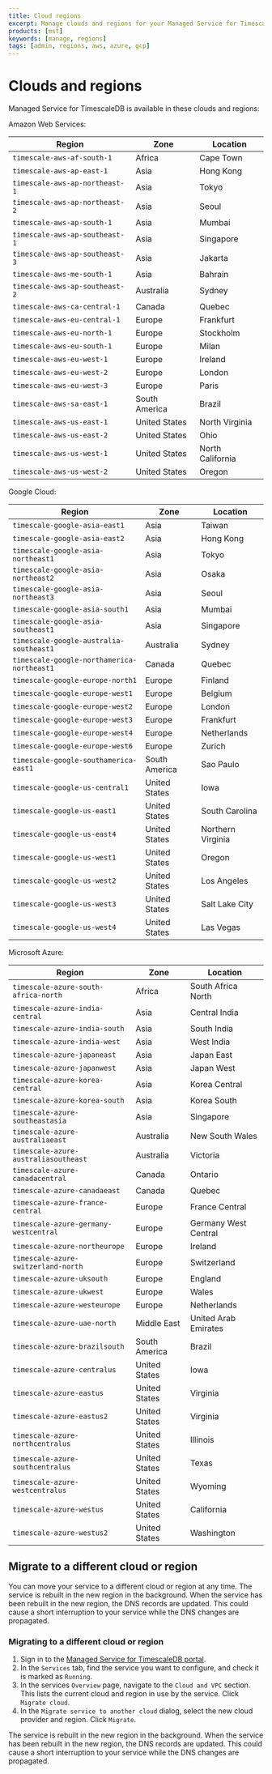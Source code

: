 ```yaml
---
title: Cloud regions
excerpt: Manage clouds and regions for your Managed Service for TimescaleDB project
products: [mst]
keywords: [manage, regions]
tags: [admin, regions, aws, azure, gcp]
---
```


# Clouds and regions

Managed Service for TimescaleDB is available in these clouds and regions:

Amazon Web Services:

|Region|Zone|Location|
|-|-|-|
|`timescale-aws-af-south-1`|Africa|Cape Town|
|`timescale-aws-ap-east-1`|Asia|Hong Kong|
|`timescale-aws-ap-northeast-1`|Asia|Tokyo|
|`timescale-aws-ap-northeast-2`|Asia|Seoul|
|`timescale-aws-ap-south-1`|Asia|Mumbai|
|`timescale-aws-ap-southeast-1`|Asia|Singapore|
|`timescale-aws-ap-southeast-3`|Asia|Jakarta|
|`timescale-aws-me-south-1`|Asia|Bahrain|
|`timescale-aws-ap-southeast-2`|Australia|Sydney|
|`timescale-aws-ca-central-1`|Canada|Quebec|
|`timescale-aws-eu-central-1`|Europe|Frankfurt|
|`timescale-aws-eu-north-1`|Europe|Stockholm|
|`timescale-aws-eu-south-1`|Europe|Milan|
|`timescale-aws-eu-west-1`|Europe|Ireland|
|`timescale-aws-eu-west-2`|Europe|London|
|`timescale-aws-eu-west-3`|Europe|Paris|
|`timescale-aws-sa-east-1`|South America|Brazil|
|`timescale-aws-us-east-1`|United States|North Virginia|
|`timescale-aws-us-east-2`|United States|Ohio|
|`timescale-aws-us-west-1`|United States|North California|
|`timescale-aws-us-west-2`|United States|Oregon|

Google Cloud:

|Region|Zone|Location|
|-|-|-|
|`timescale-google-asia-east1`|Asia|Taiwan|
|`timescale-google-asia-east2`|Asia|Hong Kong|
|`timescale-google-asia-northeast1`|Asia|Tokyo|
|`timescale-google-asia-northeast2`|Asia|Osaka|
|`timescale-google-asia-northeast3`|Asia|Seoul|
|`timescale-google-asia-south1`|Asia|Mumbai|
|`timescale-google-asia-southeast1`|Asia|Singapore|
|`timescale-google-australia-southeast1`|Australia|Sydney|
|`timescale-google-northamerica-northeast1`|Canada|Quebec|
|`timescale-google-europe-north1`|Europe|Finland|
|`timescale-google-europe-west1`|Europe|Belgium|
|`timescale-google-europe-west2`|Europe|London|
|`timescale-google-europe-west3`|Europe|Frankfurt|
|`timescale-google-europe-west4`|Europe|Netherlands|
|`timescale-google-europe-west6`|Europe|Zurich|
|`timescale-google-southamerica-east1`|South America|Sao Paulo|
|`timescale-google-us-central1`|United States|Iowa|
|`timescale-google-us-east1`|United States|South Carolina|
|`timescale-google-us-east4`|United States|Northern Virginia|
|`timescale-google-us-west1`|United States|Oregon|
|`timescale-google-us-west2`|United States|Los Angeles|
|`timescale-google-us-west3`|United States|Salt Lake City|
|`timescale-google-us-west4`|United States|Las Vegas|

Microsoft Azure:

|Region|Zone|Location|
|-|-|-|
|`timescale-azure-south-africa-north`|Africa|South Africa North|
|`timescale-azure-india-central`|Asia|Central India|
|`timescale-azure-india-south`|Asia|South India|
|`timescale-azure-india-west`|Asia|West India|
|`timescale-azure-japaneast`|Asia|Japan East|
|`timescale-azure-japanwest`|Asia|Japan West|
|`timescale-azure-korea-central`|Asia|Korea Central|
|`timescale-azure-korea-south`|Asia|Korea South|
|`timescale-azure-southeastasia`|Asia|Singapore|
|`timescale-azure-australiaeast`|Australia|New South Wales|
|`timescale-azure-australiasoutheast`|Australia|Victoria|
|`timescale-azure-canadacentral`|Canada|Ontario|
|`timescale-azure-canadaeast`|Canada|Quebec|
|`timescale-azure-france-central`|Europe|France Central|
|`timescale-azure-germany-westcentral`|Europe|Germany West Central|
|`timescale-azure-northeurope`|Europe|Ireland|
|`timescale-azure-switzerland-north`|Europe|Switzerland|
|`timescale-azure-uksouth`|Europe|England|
|`timescale-azure-ukwest`|Europe|Wales|
|`timescale-azure-westeurope`|Europe|Netherlands|
|`timescale-azure-uae-north`|Middle East|United Arab Emirates|
|`timescale-azure-brazilsouth`|South America|Brazil|
|`timescale-azure-centralus`|United States|Iowa|
|`timescale-azure-eastus`|United States|Virginia|
|`timescale-azure-eastus2`|United States|Virginia|
|`timescale-azure-northcentralus`|United States|Illinois|
|`timescale-azure-southcentralus`|United States|Texas|
|`timescale-azure-westcentralus`|United States|Wyoming|
|`timescale-azure-westus`|United States|California|
|`timescale-azure-westus2`|United States|Washington|

## Migrate to a different cloud or region

You can move your service to a different cloud or region at any time. The
service is rebuilt in the new region in the background. When the service has
been rebuilt in the new region, the DNS records are updated. This could cause a
short interruption to your service while the DNS changes are propagated.

<Procedure>

### Migrating to a different cloud or region

1.  Sign in to the [Managed Service for TimescaleDB portal][mst-portal].
1.  In the `Services` tab, find the service you want to configure, and check
    it is marked as `Running`.
1.  In the services `Overview` page, navigate to the `Cloud and VPC` section.
    This lists the current cloud and region in use by the service. Click
    `Migrate cloud`.
1.  In the `Migrate service to another cloud` dialog, select the new cloud
    provider and region. Click `Migrate`.

<Highlight type="important">
The service is rebuilt in the new region in the background. When the service has
been rebuilt in the new region, the DNS records are updated. This could cause a
short interruption to your service while the DNS changes are propagated.
</Highlight>

</Procedure>

[mst-portal]: https://portal.managed.timescale.com/
